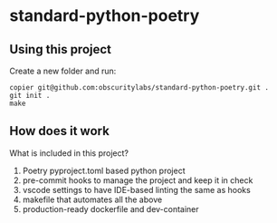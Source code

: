 # standard-python-poetry

## Using this project

Create a new folder and run:

```shell
copier git@github.com:obscuritylabs/standard-python-poetry.git .
git init .
make
```

## How does it work

What is included in this project?

1. Poetry pyproject.toml based python project
2. pre-commit hooks to manage the project and keep it in check
3. vscode settings to have IDE-based linting the same as hooks
4. makefile that automates all the above
5. production-ready dockerfile and dev-container

